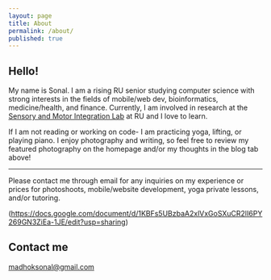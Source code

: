 ```yaml
---
layout: page
title: About
permalink: /about/
published: true
---
```



## Hello!

My name is Sonal. I am a rising RU senior studying computer science with strong interests in the fields of mobile/web dev, bioinformatics, medicine/health, and finance. 
Currently, I am involved in research at the [Sensory and Motor Integration Lab](https://sensorymotorintegrationlab.com) at RU and I love to learn. 

If I am not reading or working on code- I am practicing yoga, lifting, or playing piano. 
I enjoy photography and writing, so feel free to review my featured photography on the homepage and/or my thoughts in the blog tab above!


---

Please contact me through email for any inquiries on my experience or prices for photoshoots, mobile/website development, yoga private lessons, and/or tutoring. 

(https://docs.google.com/document/d/1KBFs5UBzbaA2xlVxGoSXuCR2lI6PY269GN3ZiEa-1JE/edit?usp=sharing)

## Contact me

[madhoksonal@gmail.com](mailto:madhoksonal@gmail.com)
